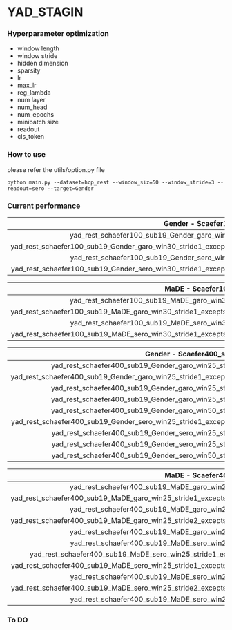 # YAD_STAGIN


### Hyperparameter optimization
* window length
* window stride
* hidden dimension
* sparsity
* lr
* max_lr
* reg_lambda
* num layer
* num_head
* num_epochs
* minibatch size
* readout
* cls_token


### How to use

please refer the utils/option.py file

```
python main.py --dataset=hcp_rest --window_siz=50 --window_stride=3 --readout=sero --target=Gender

```


### Current performance

|                                          Gender  - Scaefer100_sub19 |    accuracy |      recall |   precision |     roc_auc |
|--------------------------------------------------------------------:|------------:|------------:|------------:|------------:|
|                yad_rest_schaefer100_sub19_Gender_garo_win30_stride1 | 0.928±0.027 | 0.890±0.037 | 0.928±0.039 | 0.962±0.020 |
| yad_rest_schaefer100_sub19_Gender_garo_win30_stride1_exceptsSamsung | 0.942±0.018 | 0.905±0.031 | 0.957±0.035 | 0.973±0.029 |
|                yad_rest_schaefer100_sub19_Gender_sero_win30_stride1 | 0.884±0.074 | 0.890±0.058 | 0.846±0.117 | 0.936±0.053 |
| yad_rest_schaefer100_sub19_Gender_sero_win30_stride1_exceptsSamsung | 0.890±0.029 | 0.863±0.090 | 0.880±0.052 | 0.957±0.030 |

|                                            MaDE  - Scaefer100_sub19 |    accuracy |      recall |   precision |     roc_auc |
|--------------------------------------------------------------------:|------------:|------------:|------------:|------------:|
|                  yad_rest_schaefer100_sub19_MaDE_garo_win30_stride1 | 0.920±0.013 | 0.861±0.060 | 0.909±0.052 | 0.960±0.006 |
|   yad_rest_schaefer100_sub19_MaDE_garo_win30_stride1_exceptsSamsung | 0.931±0.039 | 0.831±0.067 | 0.938±0.081 | 0.961±0.032 |
|                  yad_rest_schaefer100_sub19_MaDE_sero_win30_stride1 | 0.912±0.041 | 0.908±0.044 | 0.852±0.064 | 0.962±0.016 |
|   yad_rest_schaefer100_sub19_MaDE_sero_win30_stride1_exceptsSamsung | 0.936±0.022 | 0.905±0.086 | 0.899±0.068 | 0.959±0.027 |

|                                          Gender  - Scaefer400_sub19 |    accuracy |      recall |   precision |     roc_auc |
|--------------------------------------------------------------------:|------------:|------------:|------------:|------------:|
|                yad_rest_schaefer400_sub19_Gender_garo_win25_stride1 | 0.928±0.037 | 0.910±0.037 | 0.920±0.083 | 0.969±0.023 |
|    yad_rest_schaefer400_sub19_Gender_garo_win25_stride1_except_rois | 0.896±0.026 | 0.870±0.024 | 0.877±0.071 | 0.951±0.023 |
|                yad_rest_schaefer400_sub19_Gender_garo_win25_stride2 | 0.924±0.027 | 0.900±0.055 | 0.914±0.060 | 0.977±0.015 |
|                yad_rest_schaefer400_sub19_Gender_garo_win25_stride3 | 0.880±0.044 | 0.770±0.068 | 0.917±0.057 | 0.952±0.027 |
|                yad_rest_schaefer400_sub19_Gender_garo_win50_stride3 | 0.819±0.037 | 0.630±0.081 | 0.892±0.072 | 0.910±0.050 |
|    yad_rest_schaefer400_sub19_Gender_sero_win25_stride1_except_rois | 0.928±0.035 | 0.910±0.058 | 0.920±0.083 | 0.966±0.032 |
|                yad_rest_schaefer400_sub19_Gender_sero_win25_stride2 | 0.872±0.032 | 0.830±0.068 | 0.847±0.032 | 0.952±0.018 |
|                yad_rest_schaefer400_sub19_Gender_sero_win25_stride3 | 0.900±0.036 | 0.780±0.075 | 0.964±0.046 | 0.948±0.026 |
|                yad_rest_schaefer400_sub19_Gender_sero_win50_stride3 | 0.843±0.077 | 0.720±0.175 | 0.877±0.104 | 0.929±0.049 |

|                                           MaDE  -  Scaefer400_sub19 |    accuracy |      recall |   precision |     roc_auc |
|--------------------------------------------------------------------:|------------:|------------:|------------:|------------:|
|                  yad_rest_schaefer400_sub19_MaDE_garo_win25_stride1 | 0.916±0.048 | 0.852±0.095 | 0.921±0.101 | 0.933±0.034 |
|   yad_rest_schaefer400_sub19_MaDE_garo_win25_stride1_exceptsSamsung | 0.919±0.029 | 0.869±0.042 | 0.877±0.083 | 0.944±0.036 |
|                  yad_rest_schaefer400_sub19_MaDE_garo_win25_stride2 | 0.920±0.022 | 0.920±0.060 | 0.864±0.045 | 0.962±0.022 |
|   yad_rest_schaefer400_sub19_MaDE_garo_win25_stride2_exceptsSamsung | 0.954±0.014 | 0.905±0.058 | 0.945±0.045 | 0.980±0.014 |
|                  yad_rest_schaefer400_sub19_MaDE_garo_win25_stride3 | 0.928±0.020 | 0.851±0.044 | 0.941±0.051 | 0.965±0.027 |
|                  yad_rest_schaefer400_sub19_MaDE_sero_win25_stride1 | 0.916±0.041 | 0.850±0.060 | 0.911±0.090 | 0.946±0.036 |
|      yad_rest_schaefer400_sub19_MaDE_sero_win25_stride1_except_rois | 0.928±0.054 | 0.875±0.082 | 0.919±0.084 | 0.966±0.037 |
|   yad_rest_schaefer400_sub19_MaDE_sero_win25_stride1_exceptsSamsung | 0.937±0.028 | 0.851±0.040 | 0.944±0.074 | 0.965±0.036 |
|                  yad_rest_schaefer400_sub19_MaDE_sero_win25_stride2 | 0.879±0.044 | 0.806±0.104 | 0.850±0.081 | 0.947±0.028 |
|   yad_rest_schaefer400_sub19_MaDE_sero_win25_stride2_exceptsSamsung | 0.907±0.038 | 0.791±0.124 | 0.891±0.016 | 0.976±0.017 |
|                  yad_rest_schaefer400_sub19_MaDE_sero_win25_stride3 | 0.900±0.013 | 0.804±0.032 | 0.903±0.059 | 0.960±0.019 |


### To DO
